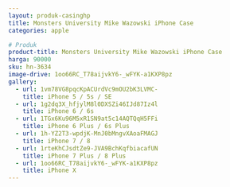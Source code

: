 ```yaml
---
layout: produk-casinghp
title: Monsters University Mike Wazowski iPhone Case
categories: apple

# Produk
product-title: Monsters University Mike Wazowski iPhone Case
harga: 90000
sku: hn-3634
image-drive: 1oo66RC_T78aijvkY6-_wFYK-a1KXP8pz
gallery:
  - url: 1vm78VG8pqcKpACUrdVc9mOU2bK3LVMC-
    title: iPhone 5 / 5s / SE
  - url: 1g2dq3X_hfjylM8l0DXSZi46IJd87Iz4l
    title: iPhone 6 / 6s
  - url: 1TGx6Ku96M5xR1SN9at5c14AQTQqH5FFi
    title: iPhone 6 Plus / 6s Plus
  - url: 1h-YZ2T3-wpdjK-MnJ0bMngvXAoaFMAGJ
    title: iPhone 7 / 8
  - url: 1rteKhCJsdtZe9-JVA9BchKqfbiacafUN
    title: iPhone 7 Plus / 8 Plus
  - url: 1oo66RC_T78aijvkY6-_wFYK-a1KXP8pz
    title: iPhone X
---
```

